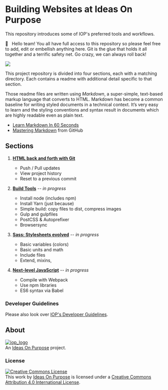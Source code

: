 # Building Websites at Ideas On Purpose

This repository introduces some of IOP's preferred tools and workflows.

👋 &nbsp; Hello team! You all have full access to this repository so please feel free to add, edit or embellish anything here. Git is the glue that holds it all together and a terrific safety net. Go crazy, we can always roll back!

![](https://gist.githubusercontent.com/joemaller/2eb446dbf557590a7c888777ff3cad01/raw/89a2250795087fe561c63f721d5c4fc2d856b63f/game.jpg)

This project repository is divided into four sections, each with a matching directory. Each contains a readme with additional detail specific to that section.

Those readme files are written using _Markdown_, a super-simple, text-based markup language that converts to HTML. Markdown has become a common baseline for writing styled documents in a technical context. It’s very easy to learn and the styling conventions and syntax result in documents which are highly readable even as plain text.

* [Learn Markdown In 60 Seconds](http://commonmark.org/help/)
* [Mastering Markdown](https://guides.github.com/features/mastering-markdown/) from GitHub

## Sections

1.  [**HTML back and forth with Git**](section-1)

    * Push / Pull updates
    * View project history
    * Reset to a previous commit

2.  [**Build Tools**]() -- _in progress_

    * Install node (includes npm)
    * Install Yarn (just because)
    * Simple build: copy files to dist, compress images
    * Gulp and gulpfiles
    * PostCSS & Autoprefixer
    * Browsersync

3.  [**Sass: Stylesheets evolved**]() -- _in progress_

    * Basic variables (colors)
    * Basic units and math
    * Include files
    * Extend, mixins,

4.  [**Next-level JavaScript**]() -- _in progress_
    * Compile with Webpack
    * Use npm libraries
    * ES6 syntax via Babel

### Developer Guidelines

Please also look over [IOP's Developer Guidelines](https://github.com/ideasonpurpose/developer-guidelines).

## About

[![iop_logo](https://cloud.githubusercontent.com/assets/8320/9443542/944a8bce-4a4f-11e5-9d2f-54999b1687d5.png)][iop]  
An [Ideas On Purpose][iop] project.

### License

<p><a rel="license" href="http://creativecommons.org/licenses/by/4.0/"><img alt="Creative Commons License" style="border-width:0" src="https://i.creativecommons.org/l/by/4.0/88x31.png" /></a><br />This <span xmlns:dct="http://purl.org/dc/terms/" href="http://purl.org/dc/dcmitype/Text" rel="dct:type">work</span> by <a xmlns:cc="http://creativecommons.org/ns#" href="http://ideasonpurpose.com" property="cc:attributionName" rel="cc:attributionURL">Ideas On Purpose</a> is licensed under a <a rel="license" href="http://creativecommons.org/licenses/by/4.0/">Creative Commons Attribution 4.0 International License</a>.</p>

[iop]: http://ideasonpurpose.com
